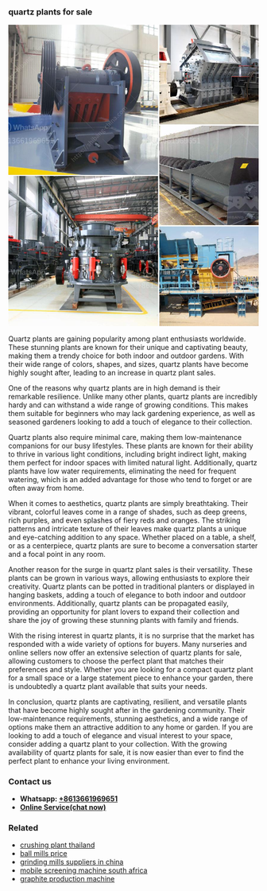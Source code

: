 <h3>quartz plants for sale</h3><img src='1702950372.jpg' alt=''><p>Quartz plants are gaining popularity among plant enthusiasts worldwide. These stunning plants are known for their unique and captivating beauty, making them a trendy choice for both indoor and outdoor gardens. With their wide range of colors, shapes, and sizes, quartz plants have become highly sought after, leading to an increase in quartz plant sales.</p><p>One of the reasons why quartz plants are in high demand is their remarkable resilience. Unlike many other plants, quartz plants are incredibly hardy and can withstand a wide range of growing conditions. This makes them suitable for beginners who may lack gardening experience, as well as seasoned gardeners looking to add a touch of elegance to their collection.</p><p>Quartz plants also require minimal care, making them low-maintenance companions for our busy lifestyles. These plants are known for their ability to thrive in various light conditions, including bright indirect light, making them perfect for indoor spaces with limited natural light. Additionally, quartz plants have low water requirements, eliminating the need for frequent watering, which is an added advantage for those who tend to forget or are often away from home.</p><p>When it comes to aesthetics, quartz plants are simply breathtaking. Their vibrant, colorful leaves come in a range of shades, such as deep greens, rich purples, and even splashes of fiery reds and oranges. The striking patterns and intricate texture of their leaves make quartz plants a unique and eye-catching addition to any space. Whether placed on a table, a shelf, or as a centerpiece, quartz plants are sure to become a conversation starter and a focal point in any room.</p><p>Another reason for the surge in quartz plant sales is their versatility. These plants can be grown in various ways, allowing enthusiasts to explore their creativity. Quartz plants can be potted in traditional planters or displayed in hanging baskets, adding a touch of elegance to both indoor and outdoor environments. Additionally, quartz plants can be propagated easily, providing an opportunity for plant lovers to expand their collection and share the joy of growing these stunning plants with family and friends.</p><p>With the rising interest in quartz plants, it is no surprise that the market has responded with a wide variety of options for buyers. Many nurseries and online sellers now offer an extensive selection of quartz plants for sale, allowing customers to choose the perfect plant that matches their preferences and style. Whether you are looking for a compact quartz plant for a small space or a large statement piece to enhance your garden, there is undoubtedly a quartz plant available that suits your needs.</p><p>In conclusion, quartz plants are captivating, resilient, and versatile plants that have become highly sought after in the gardening community. Their low-maintenance requirements, stunning aesthetics, and a wide range of options make them an attractive addition to any home or garden. If you are looking to add a touch of elegance and visual interest to your space, consider adding a quartz plant to your collection. With the growing availability of quartz plants for sale, it is now easier than ever to find the perfect plant to enhance your living environment.</p><h3>Contact us</h3><ul><li><strong>Whatsapp:&nbsp;<a href="https://wa.me/8613661969651">+8613661969651</a></strong></li><li><a href="https://swt.shibang-china.com/?git&amp;zhl&amp;quartz plants for sale"><strong>Online Service(chat now)</strong></a></li></ul><h3>Related</h3><ul><li><a href='crushing plant thailand.md'>crushing plant thailand</a></li><li><a href='ball mills price.md'>ball mills price</a></li><li><a href='grinding mills suppliers in china.md'>grinding mills suppliers in china</a></li><li><a href='mobile screening machine south africa.md'>mobile screening machine south africa</a></li><li><a href='graphite production machine.md'>graphite production machine</a></li></ul>